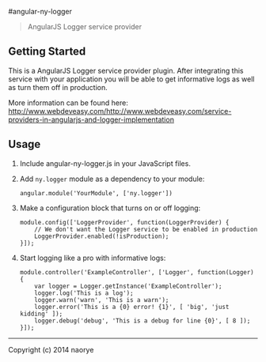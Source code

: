 #angular-ny-logger

> AngularJS Logger service provider

## Getting Started

This is a AngularJS Logger service provider plugin. After integrating this service with your application you will be able to get informative logs as well as turn them off in production. 

More information can be found here: <a href="http://www.webdeveasy.com/service-providers-in-angularjs-and-logger-implementation/" target="_blank">http://www.webdeveasy.com/http://www.webdeveasy.com/service-providers-in-angularjs-and-logger-implementation</a>

## Usage

1. Include angular-ny-logger.js in your JavaScript files.
2. Add `ny.logger` module as a dependency to your module:

    ```
    angular.module('YourModule', ['ny.logger'])
    ```

3. Make a configuration block that turns on or off logging:

    ```
    module.config(['LoggerProvider', function(LoggerProvider) {
        // We don't want the Logger service to be enabled in production
        LoggerProvider.enabled(!isProduction);
    }]);
    ```

4. Start logging like a pro with informative logs:

    ```
    module.controller('ExampleController', ['Logger', function(Logger) {
        var logger = Logger.getInstance('ExampleController');
        logger.log('This is a log');
        logger.warn('warn', 'This is a warn');
        logger.error('This is a {0} error! {1}', [ 'big', 'just kidding' ]);
        logger.debug('debug', 'This is a debug for line {0}', [ 8 ]);
    }]);
	```

* * *

Copyright (c) 2014 naorye